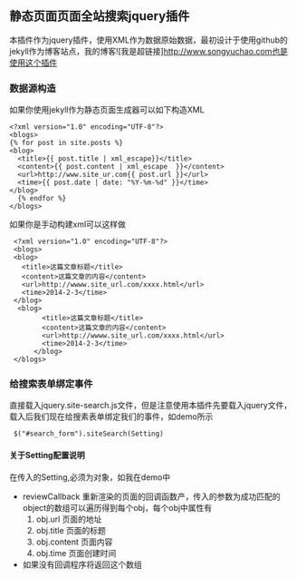 ## 静态页面页面全站搜索jquery插件

 本插件作为jquery插件，使用XML作为数据原始数据，最初设计于使用github的jekyll作为博客站点，我的博客![我是超链接]http://www.songyuchao.com也是使用这个插件

### 数据源构造

 如果你使用jekyll作为静态页面生成器可以如下构造XML

    <?xml version="1.0" encoding="UTF-8"?>
    <blogs>
    {% for post in site.posts %}
    <blog>
      <title>{{ post.title | xml_escape}}</title>
      <content>{{ post.content | xml_escape  }}</content>
      <url>http://www.site_ur.com{{ post.url }}</url>
      <time>{{ post.date | date: "%Y-%m-%d" }}</time>
    </blog>
      {% endfor %}
    </blogs>

 如果你是手动构建xml可以这样做

     <?xml version="1.0" encoding="UTF-8"?>
     <blogs>
     <blog>
       <title>这篇文章标题</title>
       <content>这篇文章的内容</content>
       <url>http://wwww.site_url.com/xxxx.html</url>
       <time>2014-2-3</time>
     </blog>
      <blog>
            <title>这篇文章标题</title>
            <content>这篇文章的内容</content>
            <url>http://wwww.site_url.com/xxxx.html</url>
            <time>2014-2-3</time>
          </blog>
     </blogs>

### 给搜索表单绑定事件

直接载入jquery.site-search.js文件，但是注意使用本插件先要载入jquery文件，载入后我们现在给搜素表单绑定我们的事件，如demo所示

     $("#search_form").siteSearch(Setting)

#### 关于Setting配置说明

在传入的Setting,必须为对象，如我在demo中

*  reviewCallback 重新渲染的页面的回调函数产，传入的参数为成功匹配的object的数组可以遍历得到每个obj，每个obj中属性有
    1. obj.url 页面的地址
    2. obj.title 页面的标题
    3. obj.content 页面内容
    4. obj.time 页面创建时间
* 如果没有回调程序将返回这个数组

